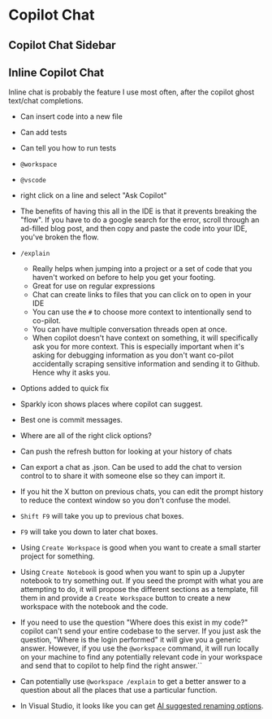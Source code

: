 # Copilot Chat
## Copilot Chat Sidebar

## Inline Copilot Chat
Inline chat is probably the feature I use most often, after the copilot ghost text/chat completions.

- Can insert code into a new file
- Can add tests
- Can tell you how to run tests
- `@workspace`
- `@vscode`
- right click on a line and select "Ask Copilot"
- The benefits of having this all in the IDE is that it prevents breaking the "flow". If you have to do a google search for the error, scroll through an ad-filled blog post, and then copy and paste the code into your IDE, you've broken the flow. 
- `/explain`
  - Really helps when jumping into a project or a set of code that you haven't worked on before to help you get your footing.
  - Great for use on regular expressions
  - Chat can create links to files that you can click on to open in your IDE
  - You can use the `#` to choose more context to intentionally send to co-pilot.
  - You can have multiple conversation threads open at once.
  - When copilot doesn't have context on something, it will specifically ask you for more context. This is especially important when it's asking for debugging information as you don't want co-pilot accidentally scraping sensitive information and sending it to Github. Hence why it asks you.
- Options added to quick fix

- Sparkly icon shows places where copilot can suggest. 
- Best one is commit messages.
- Where are all of the right click options?
- Can push the refresh button for looking at your history of chats
- Can export a chat as .json. Can be used to add the chat to version control to to share it with someone else so they can import it.
- If you hit the X button on previous chats, you can edit the prompt history to reduce the context window so you don't confuse the model.
- `Shift F9` will take you up to previous chat boxes.
- `F9` will take you down to later chat boxes.
- Using `Create Workspace` is good when you want to create a small starter project for something.
- Using `Create Notebook` is good when you want to spin up a Jupyter notebook to try something out. If you seed the prompt with what you are attempting to do, it will propose the different sections as a template, fill them in and provide a `Create Workspace` button to create a new workspace with the notebook and the code.
- If you need to use the question "Where does this exist in my code?" copilot can't send your entire codebase to the server. If you just ask the question, "Where is the login performed" it will give you a generic answer. However, if you use the `@workspace` command, it will run locally on your machine to find any potentially relevant code in your workspace and send that to copilot to help find the right answer.``
- Can potentially use `@workspace /explain` to get a better answer to a question about all the places that use a particular function.
- In Visual Studio, it looks like you can get [AI suggested renaming options](https://devblogs.microsoft.com/visualstudio/ai-powered-rename-suggestions/).
